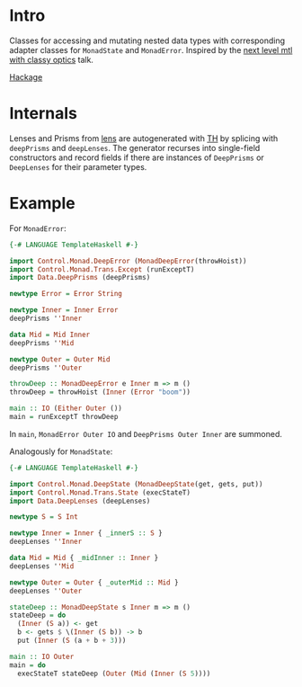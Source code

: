 # Intro

Classes for accessing and mutating nested data types with corresponding adapter classes for `MonadState` and `MonadError`.
Inspired by the [next level mtl with classy optics] talk.

[Hackage]

# Internals

Lenses and Prisms from [lens] are autogenerated with [TH] by splicing with `deepPrisms` and `deepLenses`.
The generator recurses into single-field constructors and record fields if there are instances of `DeepPrisms` or `DeepLenses` for their parameter types.

# Example

For `MonadError`:

```haskell
{-# LANGUAGE TemplateHaskell #-}

import Control.Monad.DeepError (MonadDeepError(throwHoist))
import Control.Monad.Trans.Except (runExceptT)
import Data.DeepPrisms (deepPrisms)

newtype Error = Error String

newtype Inner = Inner Error
deepPrisms ''Inner

data Mid = Mid Inner
deepPrisms ''Mid

newtype Outer = Outer Mid
deepPrisms ''Outer

throwDeep :: MonadDeepError e Inner m => m ()
throwDeep = throwHoist (Inner (Error "boom"))

main :: IO (Either Outer ())
main = runExceptT throwDeep
```

In `main`, `MonadError Outer IO` and `DeepPrisms Outer Inner` are summoned.

Analogously for `MonadState`:

```haskell
{-# LANGUAGE TemplateHaskell #-}

import Control.Monad.DeepState (MonadDeepState(get, gets, put))
import Control.Monad.Trans.State (execStateT)
import Data.DeepLenses (deepLenses)

newtype S = S Int

newtype Inner = Inner { _innerS :: S }
deepLenses ''Inner

data Mid = Mid { _midInner :: Inner }
deepLenses ''Mid

newtype Outer = Outer { _outerMid :: Mid }
deepLenses ''Outer

stateDeep :: MonadDeepState s Inner m => m ()
stateDeep = do
  (Inner (S a)) <- get
  b <- gets $ \(Inner (S b)) -> b
  put (Inner (S (a + b + 3)))

main :: IO Outer
main = do
  execStateT stateDeep (Outer (Mid (Inner (S 5))))
```

[lens]: https://hackage.haskell.org/package/lens
[TH]: https://hackage.haskell.org/package/template-haskell
[next level mtl with classy optics]: https://github.com/gwils/next-level-mtl-with-classy-optics
[Hackage]: https://hackage.haskell.org/package/cornea
